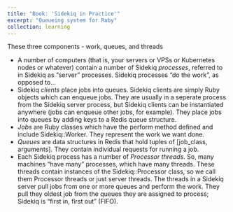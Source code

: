 ```yaml
---
title: "Book: 'Sidekiq in Practice'"
excerpt: "Queueing system for Ruby"
collection: learning
---
```


These three components - work, queues, and threads

- A number of computers (that is, your servers or VPSs or Kubernetes nodes or whatever) contain a number of Sidekiq _processes_, referred to in Sidekiq as “server” processes. Sidekiq processes “do the work”, as opposed to...
- Sidekiq _clients_ place jobs into queues. Sidekiq clients are simply Ruby objects which can enqueue jobs. They are usually in a seperate process from the Sidekiq server process, but Sidekiq clients can be instantiated anywhere (jobs can enqueue other jobs, for example). They place jobs into queues by adding keys to a Redis queue structure.
- _Jobs_ are Ruby classes which have the perform method defined and include Sidekiq::Worker. They represent the work we want done.
- _Queues_ are data structures in Redis that hold tuples of [job_class, arguments]. They contain individual requests for running a job.
- Each Sidekiq process has a number of _Processor threads_. So, many machines “have many” processes, which have many threads. These threads contain instances of the Sidekiq::Processor class, so we call them Processor threads or just server threads. The threads in a Sidekiq server pull jobs from one or more queues and perform the work. They pull they oldest job from the queues they are assigned to process; Sidekiq is “first in, first out” (FIFO).

